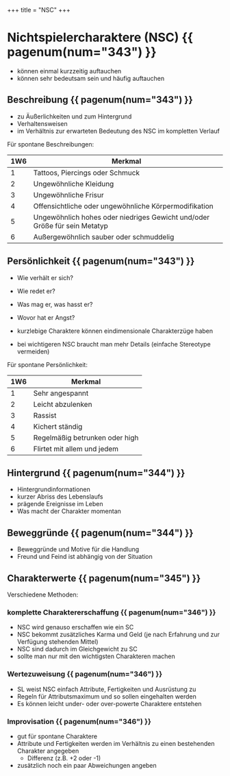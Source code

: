 +++
title = "NSC"
+++

# Nichtspielercharaktere (NSC) {{ pagenum(num="343") }}

- können einmal kurzzeitig auftauchen
- können sehr bedeutsam sein und häufig auftauchen

## Beschreibung {{ pagenum(num="343") }}

- zu Äußerlichkeiten und zum Hintergrund
- Verhaltensweisen
- im Verhältnis zur erwarteten Bedeutung des NSC im kompletten Verlauf

Für spontane Beschreibungen:

| 1W6 | Merkmal                                                                   |
|-----|---------------------------------------------------------------------------|
|  1  | Tattoos, Piercings oder Schmuck                                           |
|  2  | Ungewöhnliche Kleidung                                                    |
|  3  | Ungewöhnliche Frisur                                                      |
|  4  | Offensichtliche oder ungewöhnliche Körpermodifikation                     |
|  5  | Ungewöhnlich hohes oder niedriges Gewicht und/oder Größe für sein Metatyp |
|  6  | Außergewöhnlich sauber oder schmuddelig                                   |

## Persönlichkeit {{ pagenum(num="343") }}

- Wie verhält er sich?
- Wie redet er?
- Was mag er, was hasst er?
- Wovor hat er Angst?

- kurzlebige Charaktere können eindimensionale Charakterzüge haben
- bei wichtigeren NSC braucht man mehr Details (einfache Stereotype vermeiden)

Für spontane Persönlichkeit:

| 1W6 | Merkmal                        |
|-----|--------------------------------|
|  1  | Sehr angespannt                |
|  2  | Leicht abzulenken              |
|  3  | Rassist                        |
|  4  | Kichert ständig                |
|  5  | Regelmäßig betrunken oder high |
|  6  | Flirtet mit allem und jedem    |

## Hintergrund {{ pagenum(num="344") }}

- Hintergrundinformationen
- kurzer Abriss des Lebenslaufs
- prägende Ereignisse im Leben
- Was macht der Charakter momentan

## Beweggründe {{ pagenum(num="344") }}

- Beweggründe und Motive für die Handlung
- Freund und Feind ist abhängig von der Situation

## Charakterwerte {{ pagenum(num="345") }}

Verschiedene Methoden:

### komplette Charaktererschaffung {{ pagenum(num="346") }}

- NSC wird genauso erschaffen wie ein SC
- NSC bekommt zusätzliches Karma und Geld (je nach Erfahrung und zur Verfügung stehenden Mittel)
- NSC sind dadurch im Gleichgewicht zu SC
- sollte man nur mit den wichtigsten Charakteren machen

### Wertezuweisung {{ pagenum(num="346") }}

- SL weist NSC einfach Attribute, Fertigkeiten und Ausrüstung zu
- Regeln für Attributsmaximum und so sollen eingehalten werden
- Es können leicht under- oder over-powerte Charaktere entstehen

### Improvisation {{ pagenum(num="346") }}

- gut für spontane Charaktere
- Attribute und Fertigkeiten werden im Verhältnis zu einen bestehenden Charakter angegeben
    - Differenz (z.B. +2 oder -1)
- zusätzlich noch ein paar Abweichungen angeben
